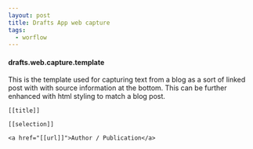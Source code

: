 ```yaml
---
layout: post
title: Drafts App web capture
tags:
  - worflow
---
```


#### drafts.web.capture.template

This is the template used for capturing text from a blog as a sort of linked post with with source information at the bottom. This can be further enhanced with html styling to match a blog post.

```
[[title]]

[[selection]]

<a href="[[url]]">Author / Publication</a>
```
